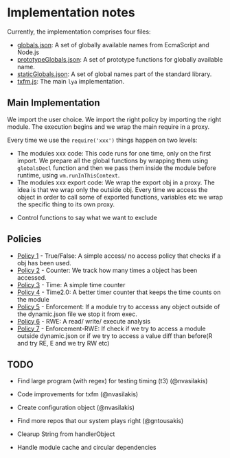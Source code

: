 # Implementation notes

Currently, the implementation comprises four files:

* [globals.json](./globals.json): A set of globally available names from EcmaScript and Node.js
* [prototypeGlobals.json](./prototypeGlobals.json): A set of prototype functions for globally available name.
* [staticGlobals.json](./staticGlobals.json): A set of global names part of the standard library.
* [txfm.js](./txfm.js): The main `lya` implementation.

## Main Implementation

We import the user choice. We import the right policy by importing the right module.
The execution begins and we wrap the main require in a proxy.

Every time we use the `require('xxx')` things happen on two levels: 

* The modules xxx code: This code runs for one time, only on the first import. 
We prepare all the global functions by wrapping them using `globalsDecl` function and 
then we pass them inside the module before runtime, using `vm.runInThisContext`.  
* The modules xxx export code: We wrap the export obj in a proxy. The idea is that we wrap
only the outside obj. Every time we access the object in order to call some of exported functions,
variables etc we wrap the specific thing to its own proxy.  

+ Control functions to say what we want to exclude

## Policies

* [Policy 1](./policy1.js) - True/False: A simple access/ no access policy that checks if a obj has been used.
* [Policy 2](./policy2.js) - Counter: We track how many times a object has been accessed.
* [Policy 3](./policy3.js) - Time: A simple time counter 
* [Policy 4](./policy4.js) - Time2.0: A better timer counter that keeps the time counts on the module
* [Policy 5](./policy5.js) - Enforcement: If a module try to accesss any object outside of the dynamic.json file we
stop it from exec.
* [Policy 6](./policy6.js) - RWE: A read/ write/ execute analysis
* [Policy 7](./policy7.js) - Enforcement-RWE: If check if we try to access a module outside dynamic.json or if we try
to access a value diff than before(R and try RE, E and we try RW etc)

## TODO

* Find large program (with regex) for testing timing (t3) (@nvasilakis)

* Code improvements for txfm (@nvasilakis)

* Create configuration object (@nvasilakis)

* Find more repos that our system plays right (@gntousakis)

* Clearup String from handlerObject

* Handle module cache and circular dependencies
